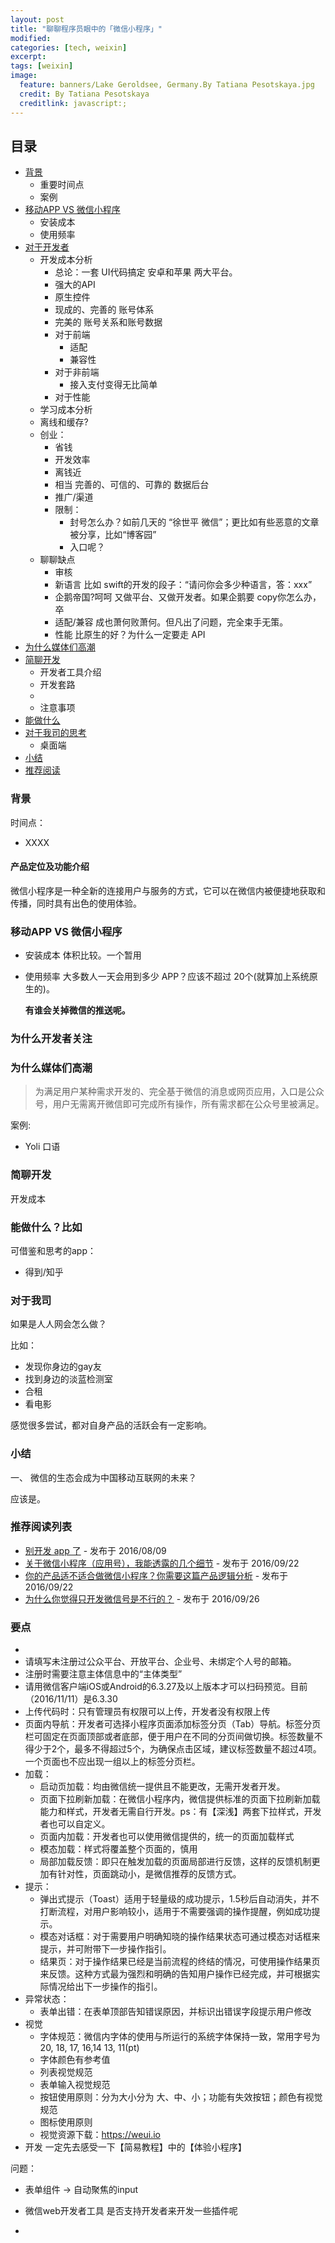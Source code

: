 ```yaml
---
layout: post
title: "聊聊程序员眼中的「微信小程序」"
modified:
categories: [tech, weixin]
excerpt:
tags: [weixin]
image:
  feature: banners/Lake Geroldsee, Germany.By Tatiana Pesotskaya.jpg
  credit: By Tatiana Pesotskaya
  creditlink: javascript:;
---
```


<h2 id="catalog">目录</h2>

- [背景](#bg)
  - 重要时间点
  - 案例
- [移动APP VS 微信小程序](#vs)
  - 安装成本
  - 使用频率
- [对于开发者](#why_dev)
  - 开发成本分析
    - 总论：一套 UI代码搞定 安卓和苹果 两大平台。
    - 强大的API
    - 原生控件
    - 现成的、完善的 账号体系
    - 完美的 账号关系和账号数据
    - 对于前端
      - 适配
      - 兼容性
    - 对于非前端
      - 接入支付变得无比简单
    - 对于性能
  - 学习成本分析
  - 离线和缓存?
  - 创业：
    - 省钱
    - 开发效率
    - 离钱近
    - 相当 完善的、可信的、可靠的 数据后台
    - 推广/渠道
    - 限制：
      - 封号怎么办？如前几天的 “徐世平 微信”；更比如有些恶意的文章被分享，比如“博客园”
      - 入口呢？
  - 聊聊缺点
    - 审核
    - 新语言 比如 swift的开发的段子：“请问你会多少种语言，答：xxx”
    - 企鹅帝国?呵呵 又做平台、又做开发者。如果企鹅要 copy你怎么办，卒
    - 适配/兼容 成也萧何败萧何。但凡出了问题，完全束手无策。
    - 性能 比原生的好？为什么一定要走 API
- [为什么媒体们高潮](#why_Media)
- [简聊开发](#develop)
  - 开发者工具介绍
  - 开发套路
  -
  - 注意事项
- [能做什么](#do)
- [对于我司的思考](#forme)
  - 桌面端
- [小结](#res)
- [推荐阅读](#rec)


<h3 id="bg">背景</h3>

时间点：

- XXXX

#### 产品定位及功能介绍

微信小程序是一种全新的连接用户与服务的方式，它可以在微信内被便捷地获取和传播，同时具有出色的使用体验。

<h3 id="vs">移动APP VS 微信小程序</h3>

- 安装成本
  体积比较。一个暂用

- 使用频率
  大多数人一天会用到多少 APP？应该不超过 20个(就算加上系统原生的)。

  **有谁会关掉微信的推送呢。**




<h3 id="why_dev">为什么开发者关注</h3>

<h3 id="why_Media">为什么媒体们高潮</h3>


> 为满足用户某种需求开发的、完全基于微信的消息或网页应用，入口是公众号，用户无需离开微信即可完成所有操作，所有需求都在公众号里被满足。


案例:

- Yoli 口语


<h3 id="develop">简聊开发</h3>

开发成本

<h3 id=""></h3>

<h3 id=""></h3>
<h3 id=""></h3>
<h3 id=""></h3>
<h3 id=""></h3>


<h3 id="do">能做什么？比如</h3>

可借鉴和思考的app：
- 得到/知乎

<h3 id="forme">对于我司</h3>

如果是人人网会怎么做？

比如：

- 发现你身边的gay友
- 找到身边的淡蓝检测室
- 合租
- 看电影

感觉很多尝试，都对自身产品的活跃会有一定影响。



<h3 id="res">小结</h3>

一、 微信的生态会成为中国移动互联网的未来？

应该是。

<h3 id="rec">推荐阅读列表</h3>

- [别开发 app 了](https://kenengba.com/post/3489.html) - 发布于 2016/08/09
- [关于微信小程序（应用号），我能透露的几个细节](https://kenengba.com/post/3515.html) - 发布于 2016/09/22
- [你的产品适不适合做微信小程序？你需要这篇产品逻辑分析](https://www.huxiu.com/article/164700.html) - 发布于 2016/09/22
- [为什么你觉得只开发微信号是不行的？](https://kenengba.com/post/3517.html) - 发布于 2016/09/26













### 要点
-
- 请填写未注册过公众平台、开放平台、企业号、未绑定个人号的邮箱。
- 注册时需要注意主体信息中的“主体类型”
- 请用微信客户端iOS或Android的6.3.27及以上版本才可以扫码预览。目前（2016/11/11）是6.3.30
- 上传代码时：只有管理员有权限可以上传，开发者没有权限上传
- 页面内导航：开发者可选择小程序页面添加标签分页（Tab）导航。标签分页栏可固定在页面顶部或者底部，便于用户在不同的分页间做切换。标签数量不得少于2个，最多不得超过5个，为确保点击区域，建议标签数量不超过4项。一个页面也不应出现一组以上的标签分页栏。
- 加载：
  - 启动页加载：均由微信统一提供且不能更改，无需开发者开发。
  - 页面下拉刷新加载：在微信小程序内，微信提供标准的页面下拉刷新加载能力和样式，开发者无需自行开发。ps：有【深浅】两套下拉样式，开发者也可以自定义。
  - 页面内加载：开发者也可以使用微信提供的，统一的页面加载样式
  - 模态加载：样式将覆盖整个页面的，慎用
  - 局部加载反馈：即只在触发加载的页面局部进行反馈，这样的反馈机制更加有针对性，页面跳动小，是微信推荐的反馈方式。
- 提示：
  - 弹出式提示（Toast）适用于轻量级的成功提示，1.5秒后自动消失，并不打断流程，对用户影响较小，适用于不需要强调的操作提醒，例如成功提示。
  - 模态对话框：对于需要用户明确知晓的操作结果状态可通过模态对话框来提示，并可附带下一步操作指引。
  - 结果页：对于操作结果已经是当前流程的终结的情况，可使用操作结果页来反馈。这种方式最为强烈和明确的告知用户操作已经完成，并可根据实际情况给出下一步操作的指引。
- 异常状态：
  - 表单出错：在表单顶部告知错误原因，并标识出错误字段提示用户修改
- 视觉
  - 字体规范：微信内字体的使用与所运行的系统字体保持一致，常用字号为20, 18, 17, 16,14 13, 11(pt)
  - 字体颜色有参考值
  - 列表视觉规范
  - 表单输入视觉规范
  - 按钮使用原则：分为大小分为 大、中、小；功能有失效按钮；颜色有视觉规范
  - 图标使用原则
  - 视觉资源下载：https://weui.io
- 开发 一定先去感受一下【简易教程】中的【体验小程序】



问题：
- 表单组件 -> 自动聚焦的input
- 微信web开发者工具 是否支持开发者来开发一些插件呢









-
